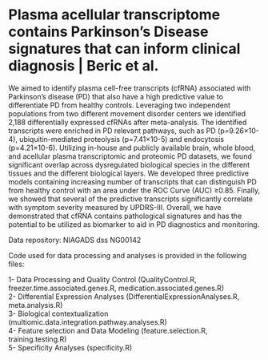 # Plasma acellular transcriptome contains Parkinson’s Disease signatures that can inform clinical diagnosis | Beric et al.
We aimed to identify plasma cell-free transcripts (cfRNA) associated with Parkinson’s disease (PD) that also have a high predictive value to differentiate PD from healthy controls. Leveraging two independent populations from two different movement disorder centers we identified 2,188 differentially expressed cfRNAs after meta-analysis. The identified transcripts were enriched in PD relevant pathways, such as PD (p=9.26×10-4), ubiquitin-mediated proteolysis (p=7.41×10-5) and endocytosis (p=4.21×10-6). Utilizing in-house and publicly available brain, whole blood, and acellular plasma transcriptomic and proteomic PD datasets, we found significant overlap across dysregulated biological species in the different tissues and the different biological layers. We developed three predictive models containing increasing number of transcripts that can distinguish PD from healthy control with an area under the ROC Curve (AUC) ≥0.85. Finally, we showed that several of the predictive transcripts significantly correlate with symptom severity measured by UPDRS-III. Overall, we have demonstrated that cfRNA contains pathological signatures and has the potential to be utilized as biomarker to aid in PD diagnostics and monitoring.

Data repository: NIAGADS dss NG00142

Code used for data processing and analyses is provided in the following files:

1- Data Processing and Quality Control (QualityControl.R, freezer.time.associated.genes.R, medication.associated.genes.R) \
2- Differential Expression Analyses (DifferentialExpressionAnalyses.R, meta.analysis.R) \
3- Biological contextualization (multiomic.data.integration.pathway.analyses.R) \
4- Feature selection and Data Modeling (feature.selection.R, training.testing.R) \
5- Specificity Analyses (specificity.R)
